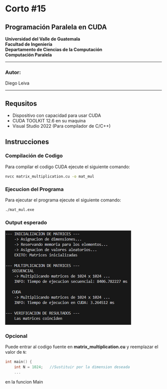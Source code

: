 # Corto #15
## Programación Paralela en CUDA
**Universidad del Valle de Guatemala**\
**Facultad de Ingeniería**\
**Departamento de Ciencias de la Computación**\
**Computación Paralela**

---
### Autor:
Diego Leiva

---
## Requsitos
- Dispositivo con capacidad para usar CUDA
- CUDA TOOLKIT 12.6 en su maquina
- Visual Studio 2022 (Para compilador de C/C++)
  
## Instrucciones

### Compilación de Codigo
Para compilar el codigo CUDA ejecute el siguiente comando:
```bash
nvcc matrix_multiplication.cu -o mat_mul
```

### Ejecucion del Programa
Para ejecutar el programa ejecute el siguiente comando:
```bash
./mat_mul.exe
```

### Output esperado
![alt text](image.png)

### Opcional
Puede entrar al codigo fuente en **matrix_multiplication.cu** y reemplazar el valor de `N`:
```C
int main() {
    int N = 1024;   //Sustituir por la dimension deseada
    ...
```
en la funcion Main